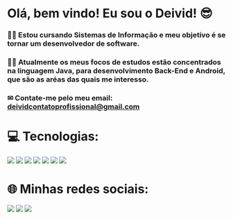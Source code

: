 # Olá, bem vindo! Eu sou o Deivid! 😎

### 👨‍🎓 Estou cursando Sistemas de Informação e meu objetivo é se tornar um desenvolvedor de software. 
### 👨‍💻 Atualmente os meus focos de estudos estão concentrados na linguagem Java, para desenvolvimento Back-End e Android, que são as aréas das quais me interesso. 

### ✉ Contate-me pelo meu email: deividcontatoprofissional@gmail.com

##

# 💻  Tecnologias:

<div>
  <a href="" target="_blank"><img src="https://img.shields.io/badge/Java-ED8B00?style=for-the-badge&logo=openjdk&logoColor=white"target="_blank"></a>
  <a href="" target="_blank"><img src="https://img.shields.io/badge/Kotlin-0095D5?&style=for-the-badge&logo=kotlin&logoColor=white"target="_blank"></a>
  <a href="" target="_blank"><img src="https://img.shields.io/badge/Spring-6DB33F?style=for-the-badge&logo=spring&logoColor=white"target="_blank"></a>
  <a href="" target="_blank"><img src="https://img.shields.io/badge/HTML5-E34F26?style=for-the-badge&logo=html5&logoColor=white"target="_blank"></a>
  <a href="" target="_blank"><img src="https://img.shields.io/badge/CSS3-1572B6?style=for-the-badge&logo=css3&logoColor=white"target="_blank"></a>
  <a href="" target="_blank"><img src="https://img.shields.io/badge/MySQL-00000F?style=for-the-badge&logo=mysql&logoColor=white"target="_blank"></a>
  <a href="" target="_blank"><img src="https://img.shields.io/badge/PostgreSQL-316192?style=for-the-badge&logo=postgresql&logoColor=white"target="_blank"></a>
</div>

# 🌐 Minhas redes sociais:
<div>
  <a href=" https://www.linkedin.com/in/deividsantossz/" target="_blank"><img src="https://img.shields.io/badge/LinkedIn-0077B5?style=for-the-badge&logo=linkedin&logoColor=white"target="_blank"></a>
  <a href="https://instagram.com/@deividsaantoss" target="_blank"><img src="https://img.shields.io/badge/Instagram-E4405F?style=for-the-badge&logo=instagram&logoColor=white"target="_blank"></a>
  <a href="https://x.com/DeividSaantosz" target="_blank"><img src="https://img.shields.io/badge/Twitter-1DA1F2?style=for-the-badge&logo=twitter&logoColor=white"target="_blank"></a>
  
</div>

<!-- Proudly created with GPRM ( https://gprm.itsvg.in ) -->
